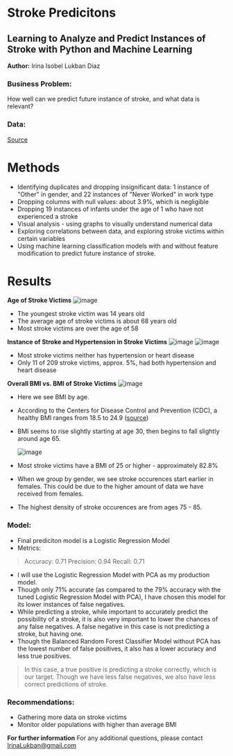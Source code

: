 # Stroke Predicitons
## Learning to Analyze and Predict Instances of Stroke with Python and Machine Learning
<b>Author:</b> Irina Isobel Lukban Diaz
### Business Problem:
How well can we predict future instance of stroke, and what data is relevant?

### Data:
[Source](https://www.kaggle.com/datasets/fedesoriano/stroke-prediction-dataset?resource=download)

# Methods
- Identifying duplicates and dropping insignificant data: 1 instance of "Other" in gender, and 22 instances of "Never Worked" in work type
- Dropping columns with null values: about 3.9%, which is negligible
- Dropping 19 instances of infants under the age of 1 who have not experienced a stroke
- Visual analysis - using graphs to visually understand numerical data
- Exploring correlations between data, and exploring stroke victims within certain variables 
- Using machine learning classification models with and without feature modification to predict future instance of stroke.

# Results
<b>Age of Stroke Victims</b>
![image](https://user-images.githubusercontent.com/123199534/232090578-2e158b7d-7c53-4ccf-b2fa-6d9d5157bd8c.png)
- The youngest stroke victim was 14 years old
- The average age of stroke victims is about 68 years old
- Most stroke victims are over the age of 58

<b>Instance of Stroke and Hypertension in Stroke Victims</b>
![image](https://user-images.githubusercontent.com/123199534/232090806-99ee252f-cd28-4f05-a52f-ffd5b9eb16cd.png)
![image](https://user-images.githubusercontent.com/123199534/232090853-ead06569-913e-4d37-ae12-0a37edc9b2db.png)
- Most stroke victims neither has hypertension or heart disease
- Only 11 of 209 stroke victims, approx. 5%, had both hypertension and heart disease

<b>Overall BMI vs. BMI of Stroke Victims</b>
![image](https://user-images.githubusercontent.com/123199534/232091286-06360d38-21df-4471-988b-00acddc72b12.png)
- Here we see BMI by age.
- According to the Centers for Disease Control and Prevention (CDC), a healthy BMI ranges from 18.5 to 24.9 ([source](https://www.cdc.gov/healthyweight/assessing/index.html#:~:text=If%20your%20BMI%20is%20less,falls%20within%20the%20overweight%20range))
- BMI seems to rise slightly starting at age 30, then begins to fall slightly around age 65.

  ![image](https://user-images.githubusercontent.com/123199534/232092085-63d4885b-a2dd-43e6-b5a4-a666788440ce.png)
- Most stroke victims have a BMI of 25 or higher - approximately 82.8%
- When we group by gender, we see stroke occurences start earlier in females. This could be due to the higher amount of data we have received from females.
- The highest density of stroke occurences are from ages 75 - 85.
  
### Model:
- Final prediciton model is a Logistic Regression Model
- Metrics:
> Accuracy: 0.71
> Precision: 0.94
> Recall: 0.71

- I will use the Logistic Regression Model with PCA as my production model.
- Though only 71% accurate (as compared to the 79% accuracy with the tuned Logistic Regression Model with PCA), I have chosen this model for its lower instances of false negatives.
- While predicting a stroke, while important to accurately predict the possibility of a stroke, it is also very important to lower the chances of any false negatives. A false negative in this case is not predicting a stroke, but having one.
- Though the Balanced Random Forest Classifier Model without PCA has the lowest number of false positives, it also has a lower accuracy and less true positives.
> In this case, a true positive is predicting a stroke correctly, which is our target. Though we have less false negatives, we also have less correct predictions of stroke.


### Recommendations:
- Gathering more data on stroke victims
- Monitor older populations with higher than average BMI

<b>For further information</b>
For any additional questions, please contact IrinaLukban@gmail.com
